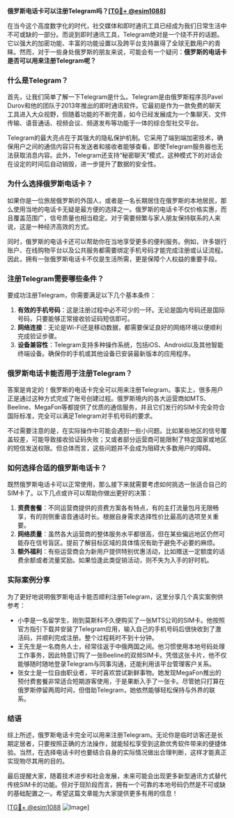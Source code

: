 **俄罗斯电话卡可以注册Telegram吗？[[TG💪+ @esim1088](https://t.me/s/esim1088)]**

在当今这个高度数字化的时代，社交媒体和即时通讯工具已经成为我们日常生活中不可或缺的一部分。而说到即时通讯工具，Telegram绝对是一个绕不开的话题。它以强大的加密功能、丰富的功能设置以及跨平台支持赢得了全球无数用户的青睐。然而，对于一些身处俄罗斯的朋友来说，可能会有一个疑问：**俄罗斯的电话卡是否可以用来注册Telegram呢？**

### 什么是Telegram？

首先，让我们简单了解一下Telegram是什么。Telegram是由俄罗斯程序员Pavel Durov和他的团队于2013年推出的即时通讯软件。它最初是作为一款免费的聊天工具进入大众视野，但随着功能的不断完善，如今已经发展成为一个集聊天、文件传输、语音通话、视频会议、频道发布等功能于一体的综合型社交平台。

Telegram的最大亮点在于其强大的隐私保护机制。它采用了端到端加密技术，确保用户之间的通信内容只有发送者和接收者能够查看，即使Telegram服务器也无法获取消息内容。此外，Telegram还支持“秘密聊天”模式，这种模式下的对话会在设定的时间后自动销毁，进一步提升了数据的安全性。

### 为什么选择俄罗斯电话卡？

如果你是一位旅居俄罗斯的外国人，或者是一名长期居住在俄罗斯的本地居民，那么使用当地的电话卡无疑是最方便的选择之一。俄罗斯的电话卡不仅价格实惠，而且覆盖范围广，信号质量也相当稳定。对于需要频繁与家人朋友保持联系的人来说，这是一种经济高效的方式。

同时，俄罗斯的电话卡还可以帮助你在当地享受更多的便利服务。例如，许多银行账户、在线购物平台以及公共服务都需要绑定手机号码才能完成注册或认证流程。因此，拥有一张俄罗斯电话卡不仅是生活所需，更是保障个人权益的重要手段。

### 注册Telegram需要哪些条件？

要成功注册Telegram，你需要满足以下几个基本条件：

1. **有效的手机号码**：这是注册过程中必不可少的一环。无论是国内号码还是国际号码，只要能够正常接收验证码短信即可。
2. **网络连接**：无论是Wi-Fi还是移动数据，都需要保证良好的网络环境以便顺利完成验证步骤。
3. **设备兼容性**：Telegram支持多种操作系统，包括iOS、Android以及其他智能终端设备。确保你的手机或其他设备已安装最新版本的应用程序。

### 俄罗斯电话卡能否用于注册Telegram？

答案是肯定的！俄罗斯的电话卡完全可以用来注册Telegram。事实上，很多用户正是通过这种方式完成了账号创建过程。俄罗斯境内的各大运营商如MTS、Beeline、MegaFon等都提供了优质的通信服务，并且它们发行的SIM卡完全符合国际标准，完全可以满足Telegram对手机号码的要求。

不过需要注意的是，在实际操作中可能会遇到一些小问题。比如某些地区的信号覆盖较差，可能导致接收验证码失败；又或者部分运营商可能限制了特定国家或地区的短信发送权限。但总体而言，这些问题并不会成为阻碍大多数用户的障碍。

### 如何选择合适的俄罗斯电话卡？

既然俄罗斯电话卡可以正常使用，那么接下来就需要考虑如何挑选一张适合自己的SIM卡了。以下几点或许可以帮助你做出更好的决策：

1. **资费套餐**：不同运营商提供的资费方案各有特点，有的主打流量包月无限畅享，有的则侧重语音通话时长。根据自身需求选择性价比最高的选项至关重要。
2. **网络质量**：虽然各大运营商的整体服务水平都很高，但在某些偏远地区仍然可能存在信号盲区。提前了解目标区域的具体情况有助于避免不必要的麻烦。
3. **额外福利**：有些运营商会为新用户提供特别优惠活动，比如赠送一定额度的话费余额或者流量奖励。如果恰逢此类促销活动，则不失为入手的好时机。

### 实际案例分享

为了更好地说明俄罗斯电话卡能否顺利注册Telegram，这里分享几个真实案例供参考：

- 小李是一名留学生，刚到莫斯科不久便购买了一张MTS公司的SIM卡。他按照官方指引下载并安装了Telegram应用，输入自己的手机号码后很快收到了激活码，并顺利完成注册。整个过程耗时不到十分钟。
- 王先生是一名商务人士，经常往返于中俄两国之间。他习惯使用本地号码处理工作事务，因此特意订购了一张Beeline的双频SIM卡。凭借这张卡片，他不仅能够随时随地登录Telegram与同事沟通，还能利用该平台管理客户关系。
- 张女士是一位自由职业者，平时喜欢尝试新鲜事物。她发现MegaFon推出的预付费套餐非常适合短期游客使用，于是果断入手了一张卡。尽管她只打算在俄罗斯停留两周时间，但借助Telegram，她依然能够轻松保持与外界的联系。

### 结语

综上所述，俄罗斯电话卡完全可以用来注册Telegram。无论你是临时访客还是长期定居者，只要按照正确的方法操作，就能轻松享受到这款优秀软件带来的便捷体验。当然，在选择电话卡时也要结合自身的实际情况做出合理判断，这样才能真正实现物尽其用的目的。

最后提醒大家，随着技术进步和社会发展，未来可能会出现更多新型通讯方式替代传统SIM卡的功能。但对于现阶段而言，拥有一个可靠的本地号码仍然是不可或缺的基础配置之一。希望这篇文章能为大家提供更多有用的信息！

[[TG💪+ @esim1088](https://t.me/s/esim1088) ![Image](https://i.postimg.cc/4NQfJmqS/Snipaste-2025-05-13-00-14-12.png)]